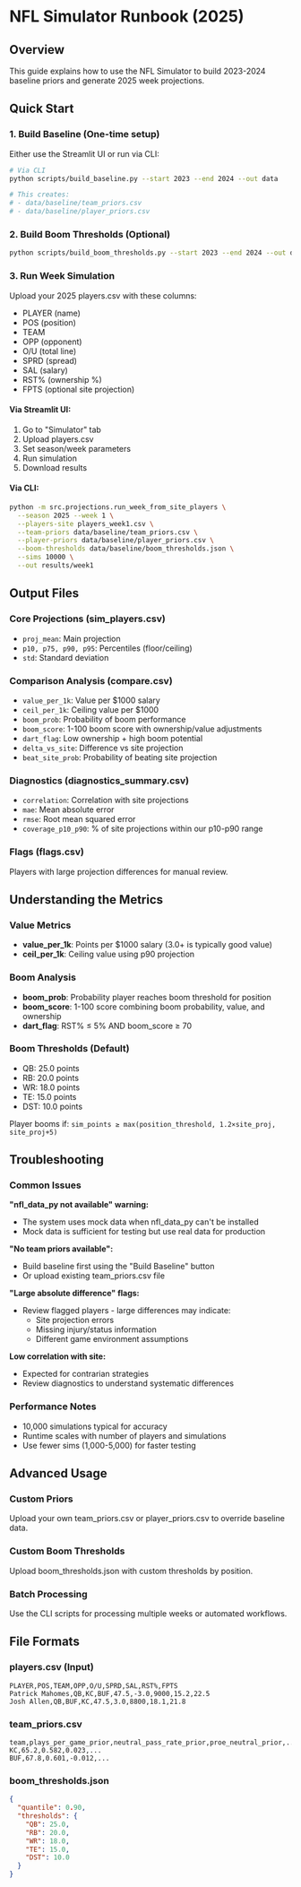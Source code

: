 # NFL Simulator Runbook (2025)

## Overview

This guide explains how to use the NFL Simulator to build 2023-2024 baseline priors and generate 2025 week projections.

## Quick Start

### 1. Build Baseline (One-time setup)

Either use the Streamlit UI or run via CLI:

```bash
# Via CLI
python scripts/build_baseline.py --start 2023 --end 2024 --out data

# This creates:
# - data/baseline/team_priors.csv
# - data/baseline/player_priors.csv
```

### 2. Build Boom Thresholds (Optional)

```bash
python scripts/build_boom_thresholds.py --start 2023 --end 2024 --out data/baseline/boom_thresholds.json --quantile 0.90
```

### 3. Run Week Simulation

Upload your 2025 players.csv with these columns:
- PLAYER (name) 
- POS (position)
- TEAM  
- OPP (opponent)
- O/U (total line)
- SPRD (spread)
- SAL (salary)
- RST% (ownership %)
- FPTS (optional site projection)

#### Via Streamlit UI:
1. Go to "Simulator" tab
2. Upload players.csv
3. Set season/week parameters
4. Run simulation
5. Download results

#### Via CLI:
```bash
python -m src.projections.run_week_from_site_players \
  --season 2025 --week 1 \
  --players-site players_week1.csv \
  --team-priors data/baseline/team_priors.csv \
  --player-priors data/baseline/player_priors.csv \
  --boom-thresholds data/baseline/boom_thresholds.json \
  --sims 10000 \
  --out results/week1
```

## Output Files

### Core Projections (sim_players.csv)
- `proj_mean`: Main projection
- `p10, p75, p90, p95`: Percentiles (floor/ceiling)
- `std`: Standard deviation

### Comparison Analysis (compare.csv)
- `value_per_1k`: Value per $1000 salary
- `ceil_per_1k`: Ceiling value per $1000
- `boom_prob`: Probability of boom performance
- `boom_score`: 1-100 boom score with ownership/value adjustments
- `dart_flag`: Low ownership + high boom potential
- `delta_vs_site`: Difference vs site projection
- `beat_site_prob`: Probability of beating site projection

### Diagnostics (diagnostics_summary.csv)
- `correlation`: Correlation with site projections
- `mae`: Mean absolute error
- `rmse`: Root mean squared error  
- `coverage_p10_p90`: % of site projections within our p10-p90 range

### Flags (flags.csv)
Players with large projection differences for manual review.

## Understanding the Metrics

### Value Metrics
- **value_per_1k**: Points per $1000 salary (3.0+ is typically good value)
- **ceil_per_1k**: Ceiling value using p90 projection

### Boom Analysis
- **boom_prob**: Probability player reaches boom threshold for position
- **boom_score**: 1-100 score combining boom probability, value, and ownership
- **dart_flag**: RST% ≤ 5% AND boom_score ≥ 70

### Boom Thresholds (Default)
- QB: 25.0 points
- RB: 20.0 points  
- WR: 18.0 points
- TE: 15.0 points
- DST: 10.0 points

Player booms if: `sim_points ≥ max(position_threshold, 1.2×site_proj, site_proj+5)`

## Troubleshooting

### Common Issues

**"nfl_data_py not available" warning:**
- The system uses mock data when nfl_data_py can't be installed
- Mock data is sufficient for testing but use real data for production

**"No team priors available":**
- Build baseline first using the "Build Baseline" button
- Or upload existing team_priors.csv file

**"Large absolute difference" flags:**
- Review flagged players - large differences may indicate:
  - Site projection errors
  - Missing injury/status information
  - Different game environment assumptions

**Low correlation with site:**
- Expected for contrarian strategies
- Review diagnostics to understand systematic differences

### Performance Notes

- 10,000 simulations typical for accuracy
- Runtime scales with number of players and simulations
- Use fewer sims (1,000-5,000) for faster testing

## Advanced Usage

### Custom Priors
Upload your own team_priors.csv or player_priors.csv to override baseline data.

### Custom Boom Thresholds
Upload boom_thresholds.json with custom thresholds by position.

### Batch Processing
Use the CLI scripts for processing multiple weeks or automated workflows.

## File Formats

### players.csv (Input)
```csv
PLAYER,POS,TEAM,OPP,O/U,SPRD,SAL,RST%,FPTS
Patrick Mahomes,QB,KC,BUF,47.5,-3.0,9000,15.2,22.5
Josh Allen,QB,BUF,KC,47.5,3.0,8800,18.1,21.8
```

### team_priors.csv
```csv
team,plays_per_game_prior,neutral_pass_rate_prior,proe_neutral_prior,...
KC,65.2,0.582,0.023,...
BUF,67.8,0.601,-0.012,...
```

### boom_thresholds.json
```json
{
  "quantile": 0.90,
  "thresholds": {
    "QB": 25.0,
    "RB": 20.0,
    "WR": 18.0,
    "TE": 15.0,
    "DST": 10.0
  }
}
```